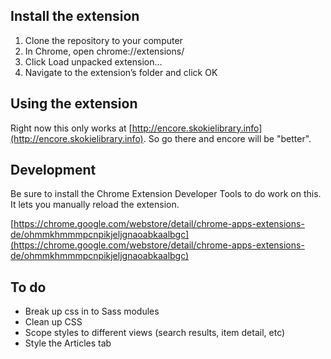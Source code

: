 ## Install the extension

1. Clone the repository to your computer
2. In Chrome, open chrome://extensions/
3. Click Load unpacked extension…
4. Navigate to the extension’s folder and click OK


## Using the extension

Right now this only works at [http://encore.skokielibrary.info](http://encore.skokielibrary.info). So go there and encore will be "better".

## Development

Be sure to install the Chrome Extension Developer Tools to do work on this. It lets you manually reload the extension.

[https://chrome.google.com/webstore/detail/chrome-apps-extensions-de/ohmmkhmmmpcnpikjeljgnaoabkaalbgc](https://chrome.google.com/webstore/detail/chrome-apps-extensions-de/ohmmkhmmmpcnpikjeljgnaoabkaalbgc)

## To do

- Break up css in to Sass modules
- Clean up CSS
- Scope styles to different views (search results, item detail, etc)
- Style the Articles tab
